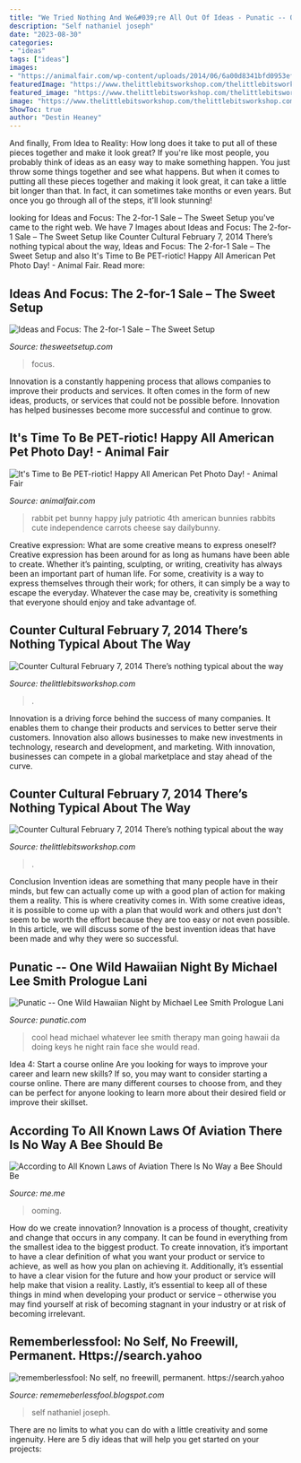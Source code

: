 ```yaml
---
title: "We Tried Nothing And We&#039;re All Out Of Ideas - Punatic -- One Wild Hawaiian Night By Michael Lee Smith Prologue Lani"
description: "Self nathaniel joseph"
date: "2023-08-30"
categories:
- "ideas"
tags: ["ideas"]
images:
- "https://animalfair.com/wp-content/uploads/2014/06/6a00d8341bfd0953ef015433659009970c-300wi.jpg"
featuredImage: "https://www.thelittlebitsworkshop.com/thelittlebitsworkshop.com/Resources/Archive_files/shapeimage_29.png"
featured_image: "https://www.thelittlebitsworkshop.com/thelittlebitsworkshop.com/Resources/Archive_files/shapeimage_29.png"
image: "https://www.thelittlebitsworkshop.com/thelittlebitsworkshop.com/Resources/Archive_files/shapeimage_29.png"
ShowToc: true
author: "Destin Heaney"
---
```



And finally, From Idea to Reality: How long does it take to put all of these pieces together and make it look great?
If you're like most people, you probably think of ideas as an easy way to make something happen. You just throw some things together and see what happens. But when it comes to putting all these pieces together and making it look great, it can take a little bit longer than that. In fact, it can sometimes take months or even years. But once you go through all of the steps, it'll look stunning!

	

		
looking for Ideas and Focus: The 2-for-1 Sale – The Sweet Setup you've came to the right web. We have 7 Images about Ideas and Focus: The 2-for-1 Sale – The Sweet Setup like Counter Cultural February 7, 2014 There’s nothing typical about the way, Ideas and Focus: The 2-for-1 Sale – The Sweet Setup and also It&#039;s Time to Be PET-riotic! Happy All American Pet Photo Day! - Animal Fair. Read more:
		
    
## Ideas And Focus: The 2-for-1 Sale – The Sweet Setup

<img loading=lazy src="https://thesweetsetup.com/wp-content/uploads/2020/08/two-for-one-bundle-sale.jpg" onerror="this.onerror=null;this.src='https://tse3.mm.bing.net/th?id=OIP.qwwtJ_Mylfa2O0J5STD2LgHaDn&amp;pid=15.1';" alt="Ideas and Focus: The 2-for-1 Sale – The Sweet Setup">

_Source: thesweetsetup.com_

>focus. 

	

Innovation is a constantly happening process that allows companies to improve their products and services. It often comes in the form of new ideas, products, or services that could not be possible before. Innovation has helped businesses become more successful and continue to grow.

    
## It&#039;s Time To Be PET-riotic! Happy All American Pet Photo Day! - Animal Fair

<img loading=lazy src="https://animalfair.com/wp-content/uploads/2014/06/6a00d8341bfd0953ef015433659009970c-300wi.jpg" onerror="this.onerror=null;this.src='https://tse3.mm.bing.net/th?id=OIP.UO-JXjd3vcoSm6xlrDfImQAAAA&amp;pid=15.1';" alt="It&#039;s Time to Be PET-riotic! Happy All American Pet Photo Day! - Animal Fair">

_Source: animalfair.com_

>rabbit pet bunny happy july patriotic 4th american bunnies rabbits cute independence carrots cheese say dailybunny. 

	

Creative expression: What are some creative means to express oneself?
Creative expression has been around for as long as humans have been able to create. Whether it’s painting, sculpting, or writing, creativity has always been an important part of human life. For some, creativity is a way to express themselves through their work; for others, it can simply be a way to escape the everyday. Whatever the case may be, creativity is something that everyone should enjoy and take advantage of.

    
## Counter Cultural February 7, 2014 There’s Nothing Typical About The Way

<img loading=lazy src="https://www.thelittlebitsworkshop.com/thelittlebitsworkshop.com/Resources/Archive_files/shapeimage_29.png" onerror="this.onerror=null;this.src='https://tse1.mm.bing.net/th?id=OIP.1fL3ORSEZgm8Mvw3tOPtEQAAAA&amp;pid=15.1';" alt="Counter Cultural February 7, 2014 There’s nothing typical about the way">

_Source: thelittlebitsworkshop.com_

>. 

	

Innovation is a driving force behind the success of many companies. It enables them to change their products and services to better serve their customers. Innovation also allows businesses to make new investments in technology, research and development, and marketing. With innovation, businesses can compete in a global marketplace and stay ahead of the curve.

    
## Counter Cultural February 7, 2014 There’s Nothing Typical About The Way

<img loading=lazy src="http://thelittlebitsworkshop.com/thelittlebitsworkshop.com/Resources/Archive_files/shapeimage_11.png" onerror="this.onerror=null;this.src='https://tse1.mm.bing.net/th?id=OIP.wZp2ZZiwIZe-LIXu2Tl1ngAAAA&amp;pid=15.1';" alt="Counter Cultural February 7, 2014 There’s nothing typical about the way">

_Source: thelittlebitsworkshop.com_

>. 

	

Conclusion
Invention ideas are something that many people have in their minds, but few can actually come up with a good plan of action for making them a reality. This is where creativity comes in. With some creative ideas, it is possible to come up with a plan that would work and others just don't seem to be worth the effort because they are too easy or not even possible. In this article, we will discuss some of the best invention ideas that have been made and why they were so successful.

    
## Punatic -- One Wild Hawaiian Night By Michael Lee Smith Prologue Lani

<img loading=lazy src="http://punatic.com/Punatic_files/79077954.JPG.jpg" onerror="this.onerror=null;this.src='https://tse2.mm.bing.net/th?id=OIP.yAHkcqt_V8oB9Id-poacQwAAAA&amp;pid=15.1';" alt="Punatic -- One Wild Hawaiian Night by Michael Lee Smith Prologue Lani">

_Source: punatic.com_

>cool head michael whatever lee smith therapy man going hawaii da doing keys he night rain face she would read. 

	

Idea 4: Start a course online
Are you looking for ways to improve your career and learn new skills? If so, you may want to consider starting a course online. There are many different courses to choose from, and they can be perfect for anyone looking to learn more about their desired field or improve their skillset.

    
## According To All Known Laws Of Aviation There Is No Way A Bee Should Be

<img loading=lazy src="https://pics.me.me/thumb_according-to-all-known-laws-of-aviation-there-is-no-64163268.png" onerror="this.onerror=null;this.src='https://tse4.mm.bing.net/th?id=OIP.7J7soJ7G8paFReBimnsxbgAAAA&amp;pid=15.1';" alt="According to All Known Laws of Aviation There Is No Way a Bee Should Be">

_Source: me.me_

>ooming. 

	

How do we create innovation?
Innovation is a process of thought, creativity and change that occurs in any company. It can be found in everything from the smallest idea to the biggest product. To create innovation, it’s important to have a clear definition of what you want your product or service to achieve, as well as how you plan on achieving it. Additionally, it’s essential to have a clear vision for the future and how your product or service will help make that vision a reality. Lastly, it’s essential to keep all of these things in mind when developing your product or service – otherwise you may find yourself at risk of becoming stagnant in your industry or at risk of becoming irrelevant.

    
## Rememberlessfool: No Self, No Freewill, Permanent. Https://search.yahoo

<img loading=lazy src="https://1.bp.blogspot.com/-8M2XPYsPIxk/Xj4B5TUtQfI/AAAAAAAAceM/rzutdsOGFiQ6UFF2sQyhRgZMXGsxW1QTQCLcBGAsYHQ/s320/Untitled371.png" onerror="this.onerror=null;this.src='https://tse3.mm.bing.net/th?id=OIP.5HiirB4dQ6Hc2XcmE0K37wAAAA&amp;pid=15.1';" alt="rememberlessfool: No self, no freewill, permanent. https://search.yahoo">

_Source: rememeberlessfool.blogspot.com_

>self nathaniel joseph. 

	

There are no limits to what you can do with a little creativity and some ingenuity. Here are 5 diy ideas that will help you get started on your projects: 

